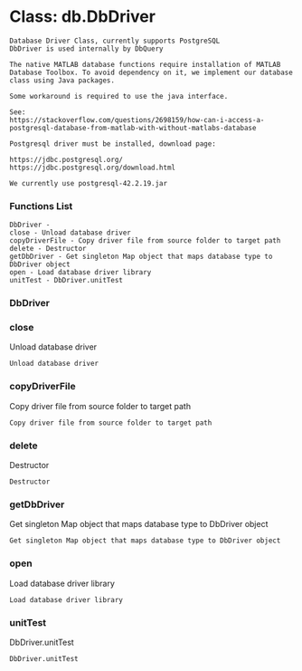# Class: db.DbDriver



    
    Database Driver Class, currently supports PostgreSQL  
    DbDriver is used internally by DbQuery  
      
    The native MATLAB database functions require installation of MATLAB  
    Database Toolbox. To avoid dependency on it, we implement our database  
    class using Java packages.  
      
    Some workaround is required to use the java interface.  
      
    See:  
    https://stackoverflow.com/questions/2698159/how-can-i-access-a-postgresql-database-from-matlab-with-without-matlabs-database  
      
    Postgresql driver must be installed, download page:  
      
    https://jdbc.postgresql.org/  
    https://jdbc.postgresql.org/download.html  
      
    We currently use postgresql-42.2.19.jar  
      
      
      
      

### Functions List

    DbDriver - 
    close - Unload database driver
    copyDriverFile - Copy driver file from source folder to target path
    delete - Destructor
    getDbDriver - Get singleton Map object that maps database type to DbDriver object
    open - Load database driver library
    unitTest - DbDriver.unitTest

### DbDriver




    


### close

Unload database driver


    
    Unload database driver  


### copyDriverFile

Copy driver file from source folder to target path


    
    Copy driver file from source folder to target path  


### delete

Destructor


    
    Destructor  


### getDbDriver

Get singleton Map object that maps database type to DbDriver object


    
    Get singleton Map object that maps database type to DbDriver object  


### open

Load database driver library


    
    Load database driver library  


### unitTest

DbDriver.unitTest


    
    DbDriver.unitTest  
      


